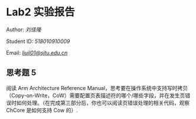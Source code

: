 # Lab2 实验报告

Author: *刘佳隆*

Student ID: *518010910009*

Email: *<liujl01@sjtu.edu.cn>*

## 思考题 5

阅读 Arm Architecture Reference Manual，思考要在操作系统中支持写时拷贝（Copy-on-Write，CoW）需要配置页表描述符的哪个/哪些字段，并在发生页错误时如何处理。（在完成第三部分后，你也可以阅读页错误处理的相关代码，观察 ChCore 是如何支持 Cow 的）.
